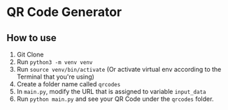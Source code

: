 # QR Code Generator

## How to use
1. Git Clone
2. Run `python3 -m venv venv`
3. Run `source venv/bin/activate` (Or activate virtual env according to the Terminal that you're using)
2. Create a folder name called `qrcodes`
3. In `main.py`, modify the URL that is assigned to variable `input_data`
4. Run `python main.py` and see your QR Code under the `qrcodes` folder.